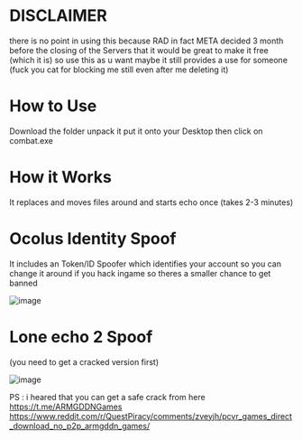 # DISCLAIMER
there is no point in using this because RAD in fact META decided 3 month before the closing of the Servers that it would be great to make it free (which it is)
so use this as u want maybe it still provides a use for someone (fuck you cat for blocking me still even after me deleting it)
# How to Use
Download the folder unpack it put it onto your Desktop then click on combat.exe

# How it Works
It replaces and moves files around and starts echo once (takes 2-3 minutes)

# Ocolus Identity Spoof
It includes an Token/ID Spoofer which identifies your account so you can change it around if you hack ingame so theres a smaller chance to get banned

![image](https://user-images.githubusercontent.com/118598934/231561216-25de63ef-de3c-4337-9ad6-d17725a66230.png)

# Lone echo 2 Spoof
(you need to get a cracked version first)

![image](https://user-images.githubusercontent.com/118598934/231562118-8240fcef-d204-4273-9d84-5a7889665d7a.png)

PS : i heared that you can get a safe crack from here https://t.me/ARMGDDNGames
https://www.reddit.com/r/QuestPiracy/comments/zveyjh/pcvr_games_direct_download_no_p2p_armgddn_games/
